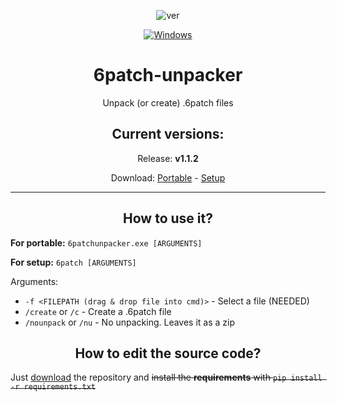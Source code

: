 <div align="center">

![ver](https://img.shields.io/github/v/release/qwertzuiii/6patch-unpacker)

[![Windows](https://svgshare.com/i/ZhY.svg)](https://svgshare.com/i/ZhY.svg)

</div>

<center>
    <h1 align="center">6patch-unpacker</h1>
    <p align="center">Unpack (or create) .6patch files</p>
    <h2 align="center">Current versions:</h2>
    <p align="center">Release: <b>v1.1.2</b></p>
    <p align="center">Download: <a href="https://github.com/qwertzuiii/6patch-unpacker/releases/download/v1.1.2/6patchunpacker.exe">Portable</a> - <a href="https://github.com/qwertzuiii/6patch-unpacker/releases/download/v1.1.2/6patch-installer-1.1.2.exe">Setup</a></p>
</center>

---

<h2 align="center">How to use it?</h2>

**For portable:** `6patchunpacker.exe [ARGUMENTS]`

**For setup:** `6patch [ARGUMENTS]`

Arguments:
- `-f <FILEPATH (drag & drop file into cmd)>` - Select a file (NEEDED)
- `/create` or `/c` - Create a .6patch file
- `/nounpack` or `/nu` - No unpacking. Leaves it as a zip

<h2 align="center">How to edit the source code?</h2>

Just [download](https://github.com/qwertzuiii/6patch-unpacker/archive/refs/heads/main.zip) the repository and ~~install the __requirements__ with `pip install -r requirements.txt`~~
